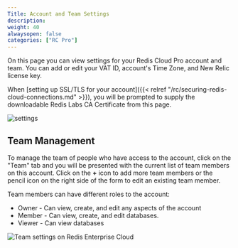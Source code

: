 ```yaml
---
Title: Account and Team Settings
description:
weight: 40
alwaysopen: false
categories: ["RC Pro"]
---
```

On this page you can view settings for your Redis Cloud Pro account
and team. You can add or edit your VAT ID, account's Time Zone, and New
Relic license key.

When [setting up SSL/TLS for your
account]({{< relref "/rc/securing-redis-cloud-connections.md" >}}),
you will be prompted to supply the downloadable Redis Labs CA
Certificate from this page.

![settings](/images/rv/settings.png?width=1000&height=782)

## Team Management

To manage the team of people who have access to the account, click on
the "Team" tab and you will be presented with the current list of team
members on this account. Click on the **+** icon to add more team
members or the pencil icon on the right side of the form to edit an
existing team member.

Team members can have different roles to the account:

- Owner - Can view, create, and edit any aspects of the account
- Member - Can view, create, and edit databases.
- Viewer - Can view databases

![Team settings on Redis Enterprise
Cloud](/images/rv/settings_team.png?width=1000&height=454)
